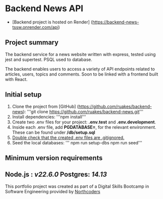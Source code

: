 # Backend News API

- [Backend project is hosted on Render] (https://backend-news-tssw.onrender.com/api)

## Project summary
The backend service for a news website written with express, tested using jest and supertest. PSQL used to database.

The backend enables users to access a variety of API endpoints related to articles, users, topics and comments. Soon to be linked with a frontend built with React. 

## Initial setup
1. Clone the project from [GitHub] (https://github.com/ruakes/backend-news):
    '''git clone https://github.com/ruakes/backend-news.git'''
2. Install dependencies:
    '''npm install'''
3. Create two .env files for your project: **.env.test** and **.env.development**.
4. Inside each .env file, add **PGDATABASE=<databaseName>**, for the relevant environment. These can be found under **/db/setup.sql** 
5. <ins>Double check that the created .env files are .gitignored.</ins>
6. Seed the local databases:
    ''' npm run setup-dbs
        npm run seed'''

## Minimum version requirements
**Node.js :** *v22.6.0*
**Postgres:** *14.13*
--- 

This portfolio project was created as part of a Digital Skills Bootcamp in Software Engineering provided by [Northcoders](https://northcoders.com/)
